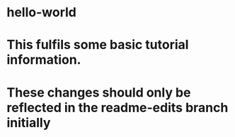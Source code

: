 # hello-world
# This fulfils some basic tutorial information.
# These changes should only be reflected in the readme-edits branch initially
